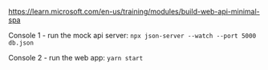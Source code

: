 https://learn.microsoft.com/en-us/training/modules/build-web-api-minimal-spa



Console 1 - run the mock api server: `npx json-server --watch --port 5000 db.json`

Console 2 - run the web app: `yarn start`